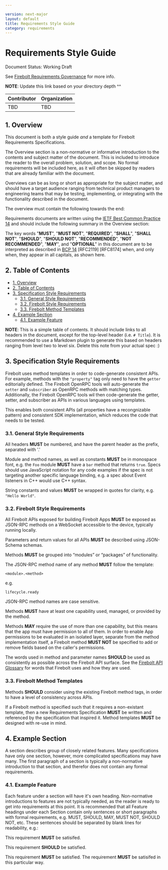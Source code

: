 ```yaml
---

version: next-major
layout: default
title: Requirements Style Guide
category: requirements
---
```

# Requirements Style Guide

Document Status: Working Draft

See [Firebolt Requirements Governance](../governance) for more info.

**NOTE**: Update this link based on your directory depth ^^

| Contributor    | Organization   |
| -------------- | -------------- |
| TBD            | TBD            |

## 1. Overview
This document is both a style guide *and* a template for Firebolt Requirements Specifications.

The Overview section is a non-normative or informative introduction to the contents and subject matter of the document. This is included to introduce the reader to the overall problem, solution, and scope. No formal requirements will be included here, as it will often be skipped by readers that are already familiar with the document.

Overviews can be as long or short as appropriate for the subject matter, and should have a target audience ranging from technical product managers to engineering teams that may be testing, implementing, or integrating with the functionality described in the document.

The overview must contain the following towards the end:

Requirements documents are written using the [IETF Best Common Practice 14](https://www.rfc-editor.org/rfc/rfc2119.txt) and should include the following summary in the Overview section:

The key words "**MUST**", "**MUST NOT**", "**REQUIRED**", "**SHALL**", "**SHALL NOT**", "**SHOULD**", "**SHOULD NOT**", "**RECOMMENDED**", "**NOT RECOMMENDED**", "**MAY**", and "**OPTIONAL**" in this document are to be interpreted as described in [BCP 14](https://www.rfc-editor.org/rfc/rfc2119.txt) [RFC2119] [RFC8174] when, and only when, they appear in all capitals, as shown here.

## 2. Table of Contents
- [1. Overview](#1-overview)
- [2. Table of Contents](#2-table-of-contents)
- [3. Specification Style Requirements](#3-specification-style-requirements)
  - [3.1. General Style Requirements](#31-general-style-requirements)
  - [3.2. Firebolt Style Requirements](#32-firebolt-style-requirements)
  - [3.3. Firebolt Method Templates](#33-firebolt-method-templates)
- [4. Example Section](#4-example-section)
  - [4.1. Example Feature](#41-example-feature)

**NOTE**: This is a simple table of contents. It should include links to all headers in the document, except for the top-level header (i.e. `# Title`). It is recommended to use a Markdown plugin to generate this based on headers ranging from level two to level six. Delete this note from your actual spec :)

## 3. Specification Style Requirements
Firebolt uses method templates in order to code-generate consistent APIs. For example, methods with the `"property"` tag only need to have the `getter` editorially defined. The Firebolt OpenRPC tools will auto-generate the `setter` and `subscriber` as OpenRPC methods with matching types. Additionally, the Firebolt OpenRPC tools wil then code-generate the getter, setter, and subscriber as APIs in various languages using templates.

This enables both consistent APIs (all properties have a recongnizable pattern) and consistent SDK implementation, which reduces the code that needs to be tested.

### 3.1. General Style Requirements
All headers **MUST** be numbered, and have the parent header as the prefix, separated with '.'

Module and method names, as well as constants **MUST** be in monospace font, e.g. the `Foo` module **MUST** have a `bar` method that returns `true`. Specs should use JavaScript notation for any code examples if the spec is not targeting another specific language binding, e.g. a spec about Event listeners in C++ would use C++ syntax.

String constants and values **MUST** be wrapped in quotes for clarity, e.g. `"Hello World"`.

### 3.2. Firebolt Style Requirements
All Firebolt APIs exposed for building Firebolt Apps **MUST** be exposed as JSON-RPC methods on a WebSocket accessible to the device, typically running locally.

Parameters and return values for all APIs **MUST** be described using JSON-Schema schemas.

Methods **MUST** be grouped into “modules” or “packages” of functionality.

The JSON-RPC method name of any method **MUST** follow the template:

```
<module>.<method>
```

e.g.

```
lifecycle.ready
```

JSON-RPC method names are case sensitive.

Methods **MUST** have at least one capability used, managed, or provided by the method.

Methods **MAY** require the use of more than one capability, but this means that the app must have permission to all of them. In order to enable App permissions to be evaluated in an isolated layer, separate from the method implementation itself, a Firebolt method **MUST NOT** be specified to add or remove fields based on the caller's permissions.

The words used in method and parameter names **SHOULD** be used as consistently as possible across the Firebolt API surface. See the [Firebolt API Glossary](../glossary) for words that Firebolt uses and how they are used.

### 3.3. Firebolt Method Templates
Methods **SHOULD** consider using the existing Firebolt method tags, in order to have a level of consistency across APIs.

If a Firebolt method is specified such that it requires a non-existant template, then a new Requirements Specification **MUST** be written and referenced by the specification that inspired it. Method templates **MUST** be designed with re-use in mind.

## 4. Example Section
A section describes group of closely related features. Many specifications have only one section, however, more complicated specifications may have many. The first paragraph of a section is typically a non-normative introduction to that section, and therefor does not contain any formal requirements.

### 4.1. Example Feature
Each feature under a section will have it's own heading. Non-normative introductions to features are not typically needed, as the reader is ready to get into requirements at this point. It is recommended that all Feature headings under each Section contain only sentences or short paragraphs with formal requirements, e.g. MUST, SHOULD, MAY, MUST NOT, SHOULD NOT, etc. These sentences should be separated by blank lines for readability, e.g.:

This requirement **MUST** be satisifed.

This requirement **SHOULD** be satisfied.

This requirement **MUST** be satisfied. The requirement **MUST** be satisifed in this particular way.
